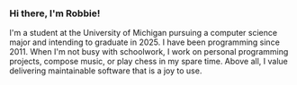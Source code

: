 ### Hi there, I'm Robbie!

I'm a student at the University of Michigan pursuing a computer science major and intending to graduate in 2025. I have been programming since 2011. When I'm not busy with schoolwork, I work on personal programming projects, compose music, or play chess in my spare time. Above all, I value delivering maintainable software that is a joy to use.
